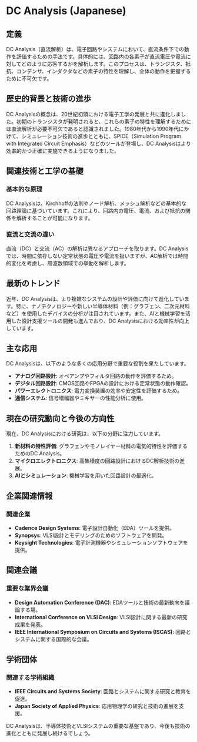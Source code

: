 # DC Analysis (Japanese)

## 定義

DC Analysis（直流解析）は、電子回路やシステムにおいて、直流条件下での動作を評価するための手法です。具体的には、回路内の各素子が直流電圧や電流に対してどのように応答するかを解析します。このプロセスは、トランジスタ、抵抗、コンデンサ、インダクタなどの素子の特性を理解し、全体の動作を把握するために不可欠です。

## 歴史的背景と技術の進歩

DC Analysisの概念は、20世紀初頭における電子工学の発展と共に進化しました。初期のトランジスタが発明されると、これらの素子の特性を理解するためには直流解析が必要不可欠であると認識されました。1980年代から1990年代にかけて、シミュレーション技術の進歩とともに、SPICE（Simulation Program with Integrated Circuit Emphasis）などのツールが登場し、DC Analysisはより効率的かつ正確に実施できるようになりました。

## 関連技術と工学の基礎

### 基本的な原理

DC Analysisは、Kirchhoffの法則やノード解析、メッシュ解析などの基本的な回路理論に基づいています。これにより、回路内の電圧、電流、および抵抗の関係を解析することが可能になります。

### 直流と交流の違い

直流（DC）と交流（AC）の解析は異なるアプローチを取ります。DC Analysisでは、時間に依存しない定常状態の電圧や電流を扱いますが、AC解析では時間的変化を考慮し、周波数領域での挙動を解析します。

## 最新のトレンド

近年、DC Analysisは、より複雑なシステムの設計や評価に向けて進化しています。特に、ナノテクノロジーや新しい半導体材料（例：グラフェン、二次元材料など）を使用したデバイスの分析が注目されています。また、AIと機械学習を活用した設計支援ツールの開発も進んでおり、DC Analysisにおける効率性が向上しています。

## 主な応用

DC Analysisは、以下のような多くの応用分野で重要な役割を果たしています。

- **アナログ回路設計**: オペアンプやフィルタ回路の動作を評価するため。
- **デジタル回路設計**: CMOS回路やFPGAの設計における定常状態の動作確認。
- **パワーエレクトロニクス**: 電力変換装置の効率や安定性を評価するため。
- **通信システム**: 信号増幅器やミキサーの性能分析に使用。

## 現在の研究動向と今後の方向性

現在、DC Analysisにおける研究は、以下の分野に注力しています。

1. **新材料の特性評価**: グラフェンやモノレイヤー材料の電気的特性を評価するためのDC Analysis。
2. **マイクロエレクトロニクス**: 高集積度の回路設計におけるDC解析技術の進展。
3. **AIとシミュレーション**: 機械学習を用いた回路設計の最適化。

## 企業関連情報

### 関連企業

- **Cadence Design Systems**: 電子設計自動化（EDA）ツールを提供。
- **Synopsys**: VLSI設計とモデリングのためのソフトウェアを開発。
- **Keysight Technologies**: 電子計測機器やシミュレーションソフトウェアを提供。

## 関連会議

### 重要な業界会議

- **Design Automation Conference (DAC)**: EDAツールと技術の最新動向を議論する場。
- **International Conference on VLSI Design**: VLSI設計に関する最新の研究成果を発表。
- **IEEE International Symposium on Circuits and Systems (ISCAS)**: 回路とシステムに関する国際的な会議。

## 学術団体

### 関連する学術組織

- **IEEE Circuits and Systems Society**: 回路とシステムに関する研究と教育を促進。
- **Japan Society of Applied Physics**: 応用物理学の研究と技術の進展を支援。

DC Analysisは、半導体技術とVLSIシステムの重要な基盤であり、今後も技術の進化とともに発展し続けるでしょう。